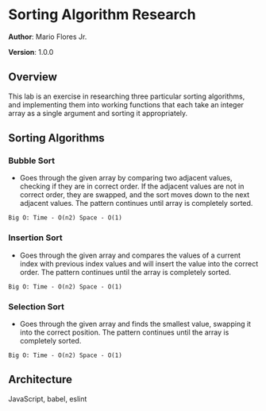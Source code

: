 # Sorting Algorithm Research

**Author**: Mario Flores Jr.

**Version**: 1.0.0

## Overview

This lab is an exercise in researching three particular sorting algorithms, and implementing them into working functions that each take an integer array as a single argument and sorting it appropriately.

## Sorting Algorithms

### Bubble Sort
- Goes through the given array by comparing two adjacent values, checking if they are in correct order. If the adjacent values are not in correct order, they are swapped, and the sort moves down to the next adjacent values. The pattern continues until array is completely sorted.

```Big O: Time - O(n2) Space - O(1)```

### Insertion Sort
- Goes through the given array and compares the values of a current index with previous index values and will insert the value into the correct order. The pattern continues until the array is completely sorted.

```Big O: Time - O(n2) Space - O(1)```

### Selection Sort

- Goes through the given array and finds the smallest value, swapping it into the correct position. The pattern continues until the array is completely sorted.

```Big O: Time - O(n2) Space - O(1)```

## Architecture

JavaScript, babel, eslint